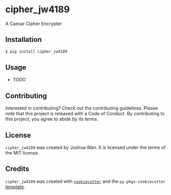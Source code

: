 # cipher_jw4189

A Caesar Cipher Encrypter

## Installation

```bash
$ pip install cipher_jw4189
```

## Usage

- TODO

## Contributing

Interested in contributing? Check out the contributing guidelines. Please note that this project is released with a Code of Conduct. By contributing to this project, you agree to abide by its terms.

## License

`cipher_jw4189` was created by Joshua Wan. It is licensed under the terms of the MIT license.

## Credits

`cipher_jw4189` was created with [`cookiecutter`](https://cookiecutter.readthedocs.io/en/latest/) and the `py-pkgs-cookiecutter` [template](https://github.com/py-pkgs/py-pkgs-cookiecutter).
